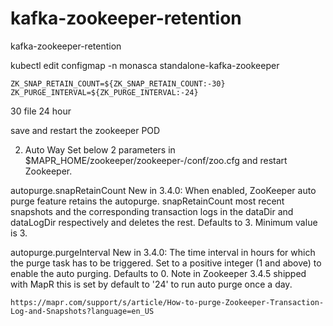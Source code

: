# kafka-zookeeper-retention
kafka-zookeeper-retention

kubectl edit configmap -n monasca standalone-kafka-zookeeper


    ZK_SNAP_RETAIN_COUNT=${ZK_SNAP_RETAIN_COUNT:-30}
    ZK_PURGE_INTERVAL=${ZK_PURGE_INTERVAL:-24}

30 file
24 hour

save and restart the zookeeper POD


2. Auto Way
Set below 2 parameters in $MAPR_HOME/zookeeper/zookeeper-<version>/conf/zoo.cfg and restart Zookeeper.

autopurge.snapRetainCount
   New in 3.4.0: When enabled, ZooKeeper auto purge feature retains the autopurge.
   snapRetainCount most recent snapshots and the corresponding transaction logs in the dataDir and 
   dataLogDir respectively and deletes the rest. Defaults to 3. Minimum value is 3.

autopurge.purgeInterval
    New in 3.4.0: The time interval in hours for which the purge task has to be triggered. 
    Set to a positive integer (1 and above) to enable the auto purging. Defaults to 0. 
    Note in Zookeeper 3.4.5 shipped with MapR this is set by default to '24' to run auto purge once a day. 
    
    
    
    https://mapr.com/support/s/article/How-to-purge-Zookeeper-Transaction-Log-and-Snapshots?language=en_US
    
    
    
